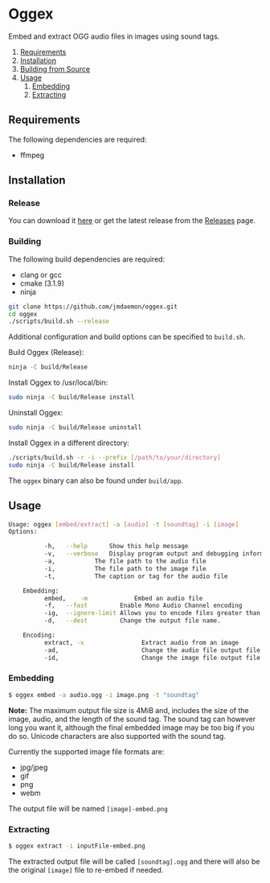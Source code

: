 # Oggex

Embed and extract OGG audio files in images using sound tags.

1. [Requirements](#Requirements)
2. [Installation](#Installation)
3. [Building from Source](#Building)
4. [Usage](#Usage)
    1. [Embedding](#Embedding)
    2. [Extracting](#Extracting)

## Requirements

The following dependencies are required:

- ffmpeg

## Installation

### Release

You can download it [here](
https://github.com/jmdaemon/oggex/releases/latest/download/oggex-1.0.tar.gz)
or get the latest release from the [Releases](
https://github.com/jmdaemon/oggex/releases/) page.

### Building

The following build dependencies are required:

- clang or gcc
- cmake (3.1.9)
- ninja

``` bash
git clone https://github.com/jmdaemon/oggex.git
cd oggex
./scripts/build.sh --release
```

Additional configuration and build options can be specified to `build.sh`.

Build Oggex (Release):

``` bash
ninja -C build/Release
```

Install Oggex to /usr/local/bin:

``` bash
sudo ninja -C build/Release install
```

Uninstall Oggex:

``` bash
sudo ninja -C build/Release uninstall
```

Install Oggex in a different directory:

``` bash
./scripts/build.sh -r -i --prefix [/path/to/your/directory]
sudo ninja -C build/Release install
```

The `oggex` binary can also be found under `build/app`.

## Usage

``` bash
Usage: oggex [embed/extract] -a [audio] -t [soundtag] -i [image]
Options:

          -h,  	--help		Show this help message
          -v,  	--verbose	Display program output and debugging information
          -a,  			The file path to the audio file
          -i,  			The file path to the image file
          -t,  			The caption or tag for the audio file

    Embedding:
          embed, 	-m             Embed an audio file
          -f,  	--fast         Enable Mono Audio Channel encoding
          -ig, 	--ignore-limit Allows you to encode files greater than 4 MiB
          -d,  	--dest         Change the output file name.

    Encoding:
          extract, -x                Extract audio from an image
          -ad,                       Change the audio file output file name.
          -id,                       Change the image file output file name.

```

### Embedding

``` bash
$ oggex embed -a audio.ogg -i image.png -t "soundtag"
```

**Note:** The maximum output file size is 4MiB and, includes the size of the image, audio, and the length of the sound tag.
The sound tag can however long you want it, although the final embedded image may be too big if you do so.
Unicode characters are also supported with the sound tag.

Currently the supported image file formats are:

- jpg/jpeg
- gif
- png
- webm

The output file will be named `[image]-embed.png`

### Extracting

``` bash
$ oggex extract -i inputFile-embed.png
```

The extracted output file will be called `[soundtag].ogg` and there will also be the original `[image]` file to re-embed if needed.
